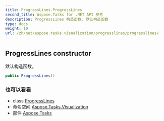 ```yaml
---
title: ProgressLines.ProgressLines
second_title: Aspose.Tasks for .NET API 参考
description: ProgressLines 构造函数. 默认构造函数
type: docs
weight: 10
url: /zh/net/aspose.tasks.visualization/progresslines/progresslines/
---
```

## ProgressLines constructor

默认构造函数。

```csharp
public ProgressLines()
```

### 也可以看看

* class [ProgressLines](../)
* 命名空间 [Aspose.Tasks.Visualization](../../progresslines/)
* 部件 [Aspose.Tasks](../../../)


